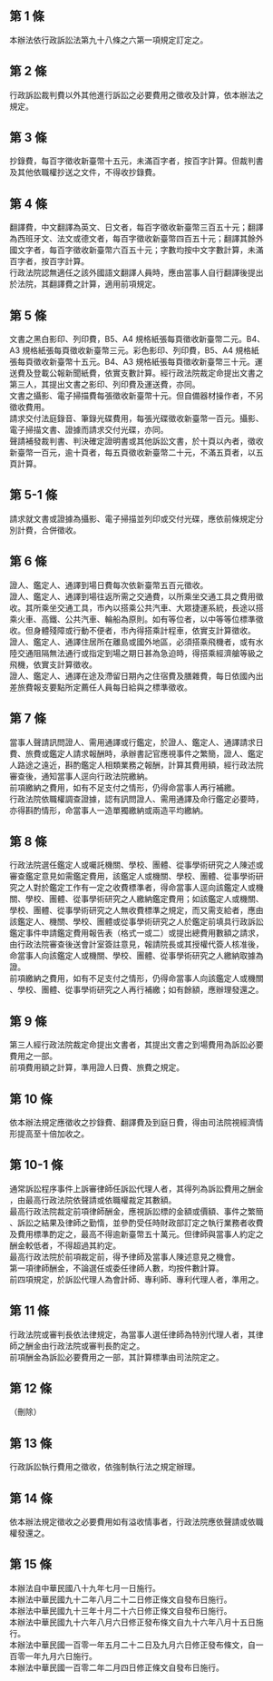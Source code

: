 第 1 條
-------
本辦法依行政訴訟法第九十八條之六第一項規定訂定之。

第 2 條
-------
行政訴訟裁判費以外其他進行訴訟之必要費用之徵收及計算，依本辦法之  
規定。

第 3 條
-------
抄錄費，每百字徵收新臺幣十五元，未滿百字者，按百字計算。但裁判書  
及其他依職權抄送之文件，不得收抄錄費。

第 4 條
-------
翻譯費，中文翻譯為英文、日文者，每百字徵收新臺幣三百五十元；翻譯  
為西班牙文、法文或德文者，每百字徵收新臺幣四百五十元；翻譯其餘外  
國文字者，每百字徵收新臺幣六百五十元；字數均按中文字數計算，未滿  
百字者，按百字計算。  
行政法院認無適任之該外國語文翻譯人員時，應由當事人自行翻譯後提出  
於法院，其翻譯費之計算，適用前項規定。

第 5 條
-------
文書之黑白影印、列印費，B5、A4  規格紙張每頁徵收新臺幣二元。B4、  
A3  規格紙張每頁徵收新臺幣三元。彩色影印、列印費，B5、A4  規格紙  
張每頁徵收新臺幣十五元。B4、A3  規格紙張每頁徵收新臺幣三十元。運  
送費及登載公報新聞紙費，依實支數計算。經行政法院裁定命提出文書之  
第三人，其提出文書之影印、列印費及運送費，亦同。  
文書之攝影、電子掃描費每張徵收新臺幣十元。但自備器材操作者，不另  
徵收費用。  
請求交付法庭錄音、筆錄光碟費用，每張光碟徵收新臺幣一百元。攝影、  
電子掃描文書、證據而請求交付光碟，亦同。  
聲請補發裁判書、判決確定證明書或其他訴訟文書，於十頁以內者，徵收  
新臺幣一百元，逾十頁者，每五頁徵收新臺幣二十元，不滿五頁者，以五  
頁計算。

第 5-1 條
---------
請求就文書或證據為攝影、電子掃描並列印或交付光碟，應依前條規定分  
別計費，合併徵收。

第 6 條
-------
證人、鑑定人、通譯到場日費每次依新臺幣五百元徵收。  
證人、鑑定人、通譯到場往返所需之交通費，以所乘坐交通工具之費用徵  
收。其所乘坐交通工具，市內以搭乘公共汽車、大眾捷運系統，長途以搭  
乘火車、高鐵、公共汽車、輪船為原則。如有等位者，以中等等位標準徵  
收。但身體殘障或行動不便者，市內得搭乘計程車，依實支計算徵收。  
證人、鑑定人、通譯住居所在離島或國外地區，必須搭乘飛機者，或有水  
陸交通阻隔無法通行或指定到場之期日甚為急迫時，得搭乘經濟艙等級之  
飛機，依實支計算徵收。  
證人、鑑定人、通譯在途及滯留日期內之住宿費及膳雜費，每日依國內出  
差旅費報支要點所定薦任人員每日給與之標準徵收。

第 7 條
-------
當事人聲請訊問證人、需用通譯或行鑑定，於證人、鑑定人、通譯請求日  
費、旅費或鑑定人請求報酬時，承辦書記官應視事件之繁簡，證人、鑑定  
人路途之遠近，斟酌鑑定人相類業務之報酬，計算其費用額，經行政法院  
審查後，通知當事人逕向行政法院繳納。  
前項繳納之費用，如有不足支付之情形，仍得命當事人再行補繳。  
行政法院依職權調查證據，認有訊問證人、需用通譯及命行鑑定必要時，  
亦得斟酌情形，命當事人一造單獨繳納或兩造平均繳納。

第 8 條
-------
行政法院選任鑑定人或囑託機關、學校、團體、從事學術研究之人陳述或  
審查鑑定意見如需鑑定費用，該鑑定人或機關、學校、團體、從事學術研  
究之人對於鑑定工作有一定之收費標準者，得命當事人逕向該鑑定人或機  
關、學校、團體、從事學術研究之人繳納鑑定費用；如該鑑定人或機關、  
學校、團體、從事學術研究之人無收費標準之規定，而又需支給者，應由  
該鑑定人、機關、學校、團體或從事學術研究之人於鑑定前填具行政訴訟  
鑑定事件申請鑑定費用報告表（格式一或二）或提出總費用數額之請求，  
由行政法院審查後送會計室簽註意見，報請院長或其授權代簽人核准後，  
命當事人向該鑑定人或機關、學校、團體、從事學術研究之人繳納取據為  
證。  
前項繳納之費用，如有不足支付之情形，仍得命當事人向該鑑定人或機關  
、學校、團體、從事學術研究之人再行補繳；如有餘額，應辦理發還之。

第 9 條
-------
第三人經行政法院裁定命提出文書者，其提出文書之到場費用為訴訟必要  
費用之一部。  
前項費用額之計算，準用證人日費、旅費之規定。

第 10 條
--------
依本辦法規定應徵收之抄錄費、翻譯費及到庭日費，得由司法院視經濟情  
形提高至十倍加收之。

第 10-1 條
----------
通常訴訟程序事件上訴審律師任訴訟代理人者，其得列為訴訟費用之酬金  
，由最高行政法院依聲請或依職權裁定其數額。  
最高行政法院裁定前項律師酬金，應視訴訟標的金額或價額、事件之繁簡  
、訴訟之結果及律師之勤惰，並參酌受任時財政部訂定之執行業務者收費  
及費用標準酌定之，最高不得逾新臺幣五十萬元。但律師與當事人約定之  
酬金較低者，不得超過其約定。  
最高行政法院於前項裁定前，得予律師及當事人陳述意見之機會。  
第一項律師酬金，不論選任或委任律師人數，均按件數計算。  
前四項規定，於訴訟代理人為會計師、專利師、專利代理人者，準用之。

第 11 條
--------
行政法院或審判長依法律規定，為當事人選任律師為特別代理人者，其律  
師之酬金由行政法院或審判長酌定之。  
前項酬金為訴訟必要費用之一部，其計算標準由司法院定之。

第 12 條
--------
（刪除）

第 13 條
--------
行政訴訟執行費用之徵收，依強制執行法之規定辦理。

第 14 條
--------
依本辦法規定徵收之必要費用如有溢收情事者，行政法院應依聲請或依職  
權發還之。

第 15 條
--------
本辦法自中華民國八十九年七月一日施行。  
本辦法中華民國九十二年八月二十二日修正條文自發布日施行。  
本辦法中華民國九十三年十月二十六日修正條文自發布日施行。  
本辦法中華民國九十六年八月六日修正發布條文自九十六年八月十五日施  
行。  
本辦法中華民國一百零一年五月二十二日及九月六日修正發布條文，自一  
百零一年九月六日施行。  
本辦法中華民國一百零二年二月四日修正條文自發布日施行。

